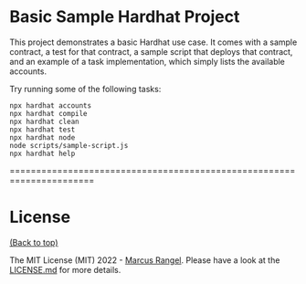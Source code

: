# Basic Sample Hardhat Project

This project demonstrates a basic Hardhat use case. It comes with a sample contract, a test for that contract, a sample script that deploys that contract, and an example of a task implementation, which simply lists the available accounts.

Try running some of the following tasks:

```shell
npx hardhat accounts
npx hardhat compile
npx hardhat clean
npx hardhat test
npx hardhat node
node scripts/sample-script.js
npx hardhat help
```
======================================================================












# License

[(Back to top)](#table-of-contents)


The MIT License (MIT) 2022 - [Marcus Rangel](https://github.com/marcusvbrangel). Please have a look at the [LICENSE.md](LICENSE.md) for more details.












